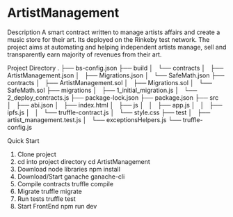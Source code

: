 # ArtistManagement
Description
A smart contract written to manage artists affairs and create a music store for their art. Its deployed on the Rinkeby test network.
The project aims at automating and helping independent artists manage, sell and transparently earn majority of revenues from their art.

Project Directory
.
├── bs-config.json
├── build
│   └── contracts
│       ├── ArtistManagement.json
│       ├── Migrations.json
│       └── SafeMath.json
├── contracts
│   ├── ArtistManagement.sol
│   ├── Migrations.sol
│   └── SafeMath.sol
├── migrations
│   ├── 1_initial_migration.js
│   └── 2_deploy_contracts.js
├── package-lock.json
├── package.json
├── src
│   ├── abi.json
│   ├── index.html
│   ├── js
│   │   ├── app.js
│   │   ├── ipfs.js
│   │   └── truffle-contract.js
│   └── style.css
├── test
│   ├── artist_management.test.js
│   └── exceptionsHelpers.js
└── truffle-config.js

Quick Start
1. Clone project
2. cd into project directory
	cd ArtistManagement
3. Download node libraries
	npm install
4. Download/Start ganache
	ganache-cli
5. Compile contracts
	truffle compile
6. Migrate
	truffle migrate
7. Run tests
	truffle test
8. Start FrontEnd
	npm run dev
